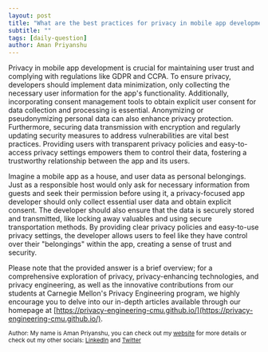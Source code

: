 ```yaml
---
layout: post
title: "What are the best practices for privacy in mobile app development?"
subtitle: ""
tags: [daily-question]
author: Aman Priyanshu
---
```


Privacy in mobile app development is crucial for maintaining user trust and complying with regulations like GDPR and CCPA. To ensure privacy, developers should implement data minimization, only collecting the necessary user information for the app's functionality. Additionally, incorporating consent management tools to obtain explicit user consent for data collection and processing is essential. Anonymizing or pseudonymizing personal data can also enhance privacy protection. Furthermore, securing data transmission with encryption and regularly updating security measures to address vulnerabilities are vital best practices. Providing users with transparent privacy policies and easy-to-access privacy settings empowers them to control their data, fostering a trustworthy relationship between the app and its users.

Imagine a mobile app as a house, and user data as personal belongings. Just as a responsible host would only ask for necessary information from guests and seek their permission before using it, a privacy-focused app developer should only collect essential user data and obtain explicit consent. The developer should also ensure that the data is securely stored and transmitted, like locking away valuables and using secure transportation methods. By providing clear privacy policies and easy-to-use privacy settings, the developer allows users to feel like they have control over their "belongings" within the app, creating a sense of trust and security.

Please note that the provided answer is a brief overview; for a comprehensive exploration of privacy, privacy-enhancing technologies, and privacy engineering, as well as the innovative contributions from our students at Carnegie Mellon's Privacy Engineering program, we highly encourage you to delve into our in-depth articles available through our homepage at [https://privacy-engineering-cmu.github.io/](https://privacy-engineering-cmu.github.io/).

<small>Author: My name is Aman Priyanshu, you can check out my [website](https://amanpriyanshu.github.io/) for more details or check out my other socials: [LinkedIn](https://www.linkedin.com/in/aman-priyanshu/) and [Twitter](https://twitter.com/AmanPriyanshu6)</small>
